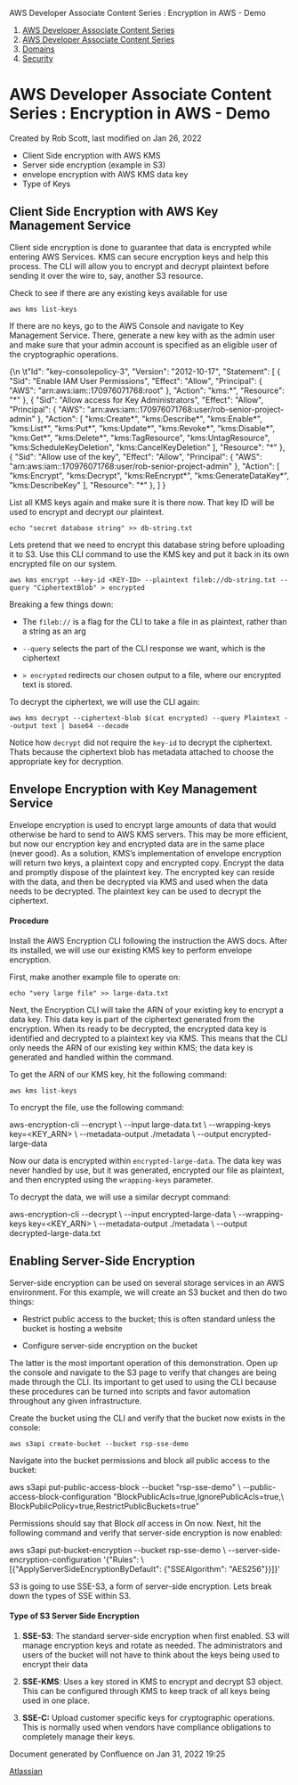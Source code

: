 AWS Developer Associate Content Series : Encryption in AWS - Demo  

1.  [AWS Developer Associate Content Series](index.html)
2.  [AWS Developer Associate Content Series](AWS-Developer-Associate-Content-Series_33099.html)
3.  [Domains](Domains_589841.html)
4.  [Security](Security_589827.html)

AWS Developer Associate Content Series : Encryption in AWS - Demo
=================================================================

Created by Rob Scott, last modified on Jan 26, 2022

*   Client Side encryption with AWS KMS
*   Server side encryption (example in S3)
*   envelope encryption with AWS KMS data key
*   Type of Keys

Client Side Encryption with AWS Key Management Service
------------------------------------------------------

Client side encryption is done to guarantee that data is encrypted while entering AWS Services. KMS can secure encryption keys and help this process. The CLI will allow you to encrypt and decrypt plaintext before sending it over the wire to, say, another S3 resource.

Check to see if there are any existing keys available for use

`aws kms list-keys`

If there are no keys, go to the AWS Console and navigate to Key Management Service. There, generate a new key with as the admin user and make sure that your admin account is specified as an eligible user of the cryptographic operations.

{\n
    \t"Id": "key-consolepolicy-3",
    "Version": "2012-10-17",
    "Statement": \[
        {
            "Sid": "Enable IAM User Permissions",
            "Effect": "Allow",
            "Principal": {
                "AWS": "arn:aws:iam::170976071768:root"
            },
            "Action": "kms:\*",
            "Resource": "\*"
        },
        {
            "Sid": "Allow access for Key Administrators",
            "Effect": "Allow",
            "Principal": {
                "AWS": "arn:aws:iam::170976071768:user/rob-senior-project-admin"
            },
            "Action": \[
                "kms:Create\*",
                "kms:Describe\*",
                "kms:Enable\*",
                "kms:List\*",
                "kms:Put\*",
                "kms:Update\*",
                "kms:Revoke\*",
                "kms:Disable\*",
                "kms:Get\*",
                "kms:Delete\*",
                "kms:TagResource",
                "kms:UntagResource",
                "kms:ScheduleKeyDeletion",
                "kms:CancelKeyDeletion"
            \],
            "Resource": "\*"
        },
        {
            "Sid": "Allow use of the key",
            "Effect": "Allow",
            "Principal": {
                "AWS": "arn:aws:iam::170976071768:user/rob-senior-project-admin"
            },
            "Action": \[
                "kms:Encrypt",
                "kms:Decrypt",
                "kms:ReEncrypt\*",
                "kms:GenerateDataKey\*",
                "kms:DescribeKey"
            \],
            "Resource": "\*"
        },
    \]
}

List all KMS keys again and make sure it is there now. That key ID will be used to encrypt and decrypt our plaintext.

`echo "secret database string" >> db-string.txt`

Lets pretend that we need to encrypt this database string before uploading it to S3. Use this CLI command to use the KMS key and put it back in its own encrypted file on our system.

`aws kms encrypt --key-id <KEY-ID> --plaintext fileb://db-string.txt --query "CiphertextBlob" > encrypted`

Breaking a few things down:

*   The `fileb://` is a flag for the CLI to take a file in as plaintext, rather than a string as an arg
    
*   `--query` selects the part of the CLI response we want, which is the ciphertext
    
*   `> encrypted` redirects our chosen output to a file, where our encrypted text is stored.
    

To decrypt the ciphertext, we will use the CLI again:

`aws kms decrypt --ciphertext-blob $(cat encrypted) --query Plaintext --output text | base64 --decode`

Notice how `decrypt` did not require the `key-id` to decrypt the ciphertext. Thats because the ciphertext blob has metadata attached to choose the appropriate key for decryption.

Envelope Encryption with Key Management Service
-----------------------------------------------

Envelope encryption is used to encrypt large amounts of data that would otherwise be hard to send to AWS KMS servers. This may be more efficient, but now our encryption key and encrypted data are in the same place (never good). As a solution, KMS’s implementation of envelope encryption will return two keys, a plaintext copy and encrypted copy. Encrypt the data and promptly dispose of the plaintext key. The encrypted key can reside with the data, and then be decrypted via KMS and used when the data needs to be decrypted. The plaintext key can be used to decrypt the ciphertext.

#### Procedure

Install the AWS Encryption CLI following the instruction the AWS docs. After its installed, we will use our existing KMS key to perform envelope encryption.

First, make another example file to operate on:

`echo "very large file" >> large-data.txt`

Next, the Encryption CLI will take the ARN of your existing key to encrypt a data key. This data key is part of the ciphertext generated from the encryption. When its ready to be decrypted, the encrypted data key is identified and decrypted to a plaintext key via KMS. This means that the CLI only needs the ARN of our existing key within KMS; the data key is generated and handled within the command.

To get the ARN of our KMS key, hit the following command:

`aws kms list-keys`

To encrypt the file, use the following command:

aws-encryption-cli --encrypt \\
--input large-data.txt \\
--wrapping-keys key=<KEY\_ARN> \\
--metadata-output ./metadata \\
--output encrypted-large-data

Now our data is encrypted within `encrypted-large-data`. The data key was never handled by use, but it was generated, encrypted our file as plaintext, and then encrypted using the `wrapping-keys` parameter.

To decrypt the data, we will use a similar decrypt command:

aws-encryption-cli --decrypt \\
--input encrypted-large-data \\
--wrapping-keys key=<KEY\_ARN> \\
--metadata-output ./metadata \\
--output decrypted-large-data.txt

Enabling Server-Side Encryption
-------------------------------

Server-side encryption can be used on several storage services in an AWS environment. For this example, we will create an S3 bucket and then do two things:

*   Restrict public access to the bucket; this is often standard unless the bucket is hosting a website
    
*   Configure server-side encryption on the bucket
    

The latter is the most important operation of this demonstration. Open up the console and navigate to the S3 page to verify that changes are being made through the CLI. Its important to get used to using the CLI because these procedures can be turned into scripts and favor automation throughout any given infrastructure.

Create the bucket using the CLI and verify that the bucket now exists in the console:

`aws s3api create-bucket --bucket rsp-sse-demo`

Navigate into the bucket permissions and block all public access to the bucket:

aws s3api put-public-access-block --bucket "rsp-sse-demo" \\ 
--public-access-block-configuration "BlockPublicAcls=true,IgnorePublicAcls=true,\\
BlockPublicPolicy=true,RestrictPublicBuckets=true"

Permissions should say that Block _all_ access in On now. Next, hit the following command and verify that server-side encryption is now enabled:

aws s3api put-bucket-encryption --bucket rsp-sse-demo \\
--server-side-encryption-configuration '{"Rules": \\
\[{"ApplyServerSideEncryptionByDefault": {"SSEAlgorithm": "AES256"}}\]}'

S3 is going to use SSE-S3, a form of server-side encryption. Lets break down the types of SSE within S3.

#### Type of S3 Server Side Encryption

1.  **SSE-S3**: The standard server-side encryption when first enabled. S3 will manage encryption keys and rotate as needed. The administrators and users of the bucket will not have to think about the keys being used to encrypt their data
    
2.  **SSE-KMS**: Uses a key stored in KMS to encrypt and decrypt S3 object. This can be configured through KMS to keep track of all keys being used in one place.
    
3.  **SSE-C:** Upload customer specific keys for cryptographic operations. This is normally used when vendors have compliance obligations to completely manage their keys.
    

Document generated by Confluence on Jan 31, 2022 19:25

[Atlassian](http://www.atlassian.com/)
